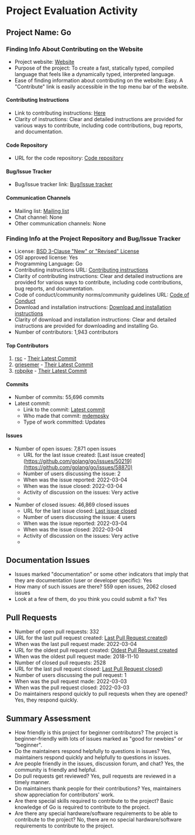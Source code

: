 # Project Evaluation Activity

## Project Name: Go

### Finding Info About Contributing on the Website

- Project website: [Website](https://golang.org/)
- Purpose of the project: To create a fast, statically typed, compiled language that feels like a dynamically typed, interpreted language.
- Ease of finding information about contributing on the website: Easy. A "Contribute" link is easily accessible in the top menu bar of the website.

#### Contributing Instructions

- Link to contributing instructions: [Here](https://golang.org/doc/contribute.html)
- Clarity of instructions: Clear and detailed instructions are provided for various ways to contribute, including code contributions, bug reports, and documentation.

#### Code Repository

- URL for the code repository: [Code repository](https://go.googlesource.com/go)

#### Bug/Issue Tracker

- Bug/Issue tracker link: [Bug/Issue tracker](https://github.com/golang/go/issues)

#### Communication Channels

- Mailing list: [Mailing list](https://groups.google.com/g/golang-dev)
- Chat channel: None
- Other communication channels: None

### Finding Info at the Project Repository and Bug/Issue Tracker

- License: [BSD 3-Clause "New" or "Revised" License](https://golang.org/LICENSE)
- OSI approved license: Yes
- Programming Language: Go
- Contributing instructions URL: [Contributing instructions](https://golang.org/doc/contribute.html)
- Clarity of contributing instructions: Clear and detailed instructions are provided for various ways to contribute, including code contributions, bug reports, and documentation.
- Code of conduct/community norms/community guidelines URL: [Code of Conduct](https://golang.org/conduct)
- Download and installation instructions: [Download and installation instructions](https://golang.org/dl/)
- Clarity of download and installation instructions: Clear and detailed instructions are provided for downloading and installing Go.
- Number of contributors: 1,943 contributors

#### Top Contributors

1. [rsc](https://github.com/rsc) - [Their Latest Commit](https://github.com/golang/go/commit/c61d322d5f9e3fcffa4c523892af432dca030c12)
2. [griesemer](https://github.com/griesemer) - [Their Latest Commit](https://github.com/golang/go/commit/cd6d225bd30608544ecf4a3e5a7aa1d0607a66db)
3. [robpike](https://github.com/robpike) - [Their Latest Commit](https://github.com/golang/go/commit/fb79da299127b3ff85e14f37e4616a26e6c2a720)

#### Commits

- Number of commits: 55,696 commits
- Latest commit:
  - Link to the commit: [Latest commit](https://github.com/golang/go/commit/b94dc384cabf75e7e8703265cd80f5324f84b642)
  - Who made that commit: [mdempsky](https://github.com/mdempsky)
  - Type of work committed: Updates 
#### Issues

- Number of open issues: 7,871 open issues
  - URL for the last issue created: [Last issue created](https://github.com/golang/go/issues/50219](https://github.com/golang/go/issues/58870)
  - Number of users discussing the issue: 2
  - When was the issue reported: 2022-03-04
  - When was the issue closed: 2022-03-04
  - Activity of discussion on the issues: Very active
  - 
- Number of closed issues: 46,869 closed issues
  - URL for the last issue closed: [Last issue closed](https://github.com/golang/go/issues/58867)
  - Number of users discussing the issue: 4 users
  - When was the issue reported: 2022-03-04
  - When was the issue closed: 2022-03-04
  - Activity of discussion on the issues: Very active
  - 


## Documentation Issues

- Issues marked "documentation" or some other indicators that imply that they are documentation (user or developer specific): Yes
- How many of such issues are there? 559 open issues, 2062 closed issues
- Look at a few of them, do you think you could submit a fix? Yes

## Pull Requests

- Number of open pull requests: 332
- URL for the last pull request created: [Last Pull Request created](https://github.com/golang/go/pull/58869))
- When was the last pull request made: 2022-03-04
- URL for the oldest pull request created: [Oldest Pull Request created](https://github.com/golang/go/pull/25291)
- When was the oldest pull request made: 2018-11-10
- Number of closed pull requests: 2528
- URL for the last pull request closed: [Last Pull Request closed](https://github.com/golang/go/pull/58847))
- Number of users discussing the pull request: 1
- When was the pull request made: 2022-03-03
- When was the pull request closed: 2022-03-03
- Do maintainers respond quickly to pull requests when they are opened? Yes, they respond quickly.

## Summary Assessment

- How friendly is this project for beginner contributors? The project is beginner-friendly with lots of issues marked as "good for newbies" or "beginner".
- Do the maintainers respond helpfully to questions in issues? Yes, maintainers respond quickly and helpfully to questions in issues.
- Are people friendly in the issues, discussion forum, and chat? Yes, the community is friendly and helpful.
- Do pull requests get reviewed? Yes, pull requests are reviewed in a timely manner.
- Do maintainers thank people for their contributions? Yes, maintainers show appreciation for contributors' work.
- Are there special skills required to contribute to the project? Basic knowledge of Go is required to contribute to the project.
- Are there any special hardware/software requirements to be able to contribute to the project? No, there are no special hardware/software requirements to contribute to the project.
